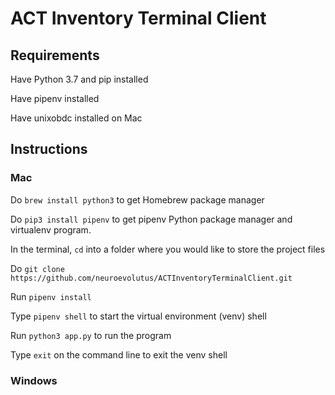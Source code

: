 # ACT Inventory Terminal Client

## Requirements

Have Python 3.7 and pip installed

Have pipenv installed

Have unixobdc installed on Mac

## Instructions

### Mac

Do `brew install python3` to get Homebrew package manager

Do `pip3 install pipenv` to get pipenv Python package manager and virtualenv program.

In the terminal, `cd` into a folder where you would like to store the project files

Do `git clone https://github.com/neuroevolutus/ACTInventoryTerminalClient.git`

Run `pipenv install`

Type `pipenv shell` to start the virtual environment (venv) shell

Run `python3 app.py` to run the program

Type `exit` on the command line to exit the venv shell

### Windows
